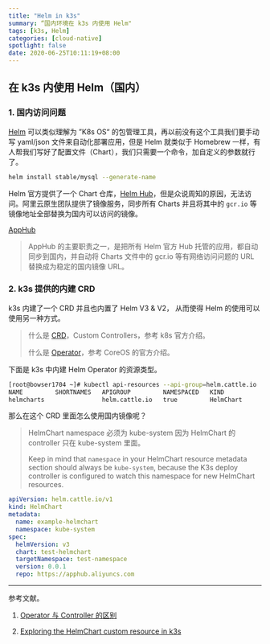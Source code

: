 ```yaml
---
title: "Helm in k3s"
summary: “国内环境在 k3s 内使用 Helm"
tags: [k3s, Helm]
categories: [cloud-native]
spotlight: false
date: 2020-06-25T10:11:19+08:00
---
```


## 在 k3s 内使用 Helm（国内）

### 1. 国内访问问题

[Helm](https://helm.sh/) 可以类似理解为 ”K8s OS“ 的包管理工具，再以前没有这个工具我们要手动写 yaml/json 文件来自动化部署应用，但是 Helm 就类似于 Homebrew 一样，有人帮我们写好了配置文件（Chart），我们只需要一个命令，加自定义的参数就行了。

```bash
helm install stable/mysql --generate-name
```

Helm 官方提供了一个 Chart 仓库，[Helm Hub](https://hub.helm.sh/)，但是众说周知的原因，无法访问。阿里云原生团队提供了镜像服务，同步所有 Charts 并且将其中的 `gcr.io` 等镜像地址全部替换为国内可以访问的镜像。

[AppHub](https://github.com/cloudnativeapp/charts)

> AppHub 的主要职责之一，是把所有 Helm 官方 Hub 托管的应用，都自动同步到国内，并自动将 Charts 文件中的 gcr.io 等有网络访问问题的 URL 替换成为稳定的国内镜像 URL。

### 2. k3s 提供的内建 CRD

k3s 内建了一个 CRD 并且也内置了 Helm V3 & V2， 从而使得 Helm 的使用可以使用另一种方式。

> 什么是 [CRD](https://kubernetes.io/docs/concepts/extend-kubernetes/api-extension/custom-resources/)，Custom Controllers，参考 k8s 官方介绍。
>
> 什么是 [Operator](https://coreos.com/operators/)，参考 CoreOS 的官方介绍。

下面是 k3s 中内建 Helm Operator 的资源类型。

```bash
[root@bowser1704 ~]# kubectl api-resources --api-group=helm.cattle.io
NAME         SHORTNAMES   APIGROUP         NAMESPACED   KIND
helmcharts                helm.cattle.io   true         HelmChart
```

那么在这个 CRD 里面怎么使用国内镜像呢？

> HelmChart namespace 必须为 kube-system 因为 HelmChart 的 controller 只在 kube-system 里面。
>
> Keep in mind that `namespace` in your HelmChart resource metadata section should always be `kube-system`, because the K3s deploy controller is configured to watch this namespace for new HelmChart resources.

```yaml
apiVersion: helm.cattle.io/v1
kind: HelmChart
metadata:
  name: example-helmchart
  namespace: kube-system
spec:
  helmVersion: v3
  chart: test-helmchart
  targetNamespace: test-namespace
  version: 0.0.1 
  repo: https://apphub.aliyuncs.com
```

-------

参考文献。

1. [Operator 与 Controller 的区别](https://octetz.com/docs/2019/2019-10-13-controllers-and-operators/)

2. [Exploring the HelmChart custom resource in k3s](https://dev.to/blakec/exploring-the-helmchart-custom-resource-in-k3s-2l52)

